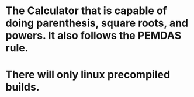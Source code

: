 # The Calculator that is capable of doing parenthesis, square roots, and powers. It also follows the PEMDAS rule.
# There will only linux precompiled builds.
